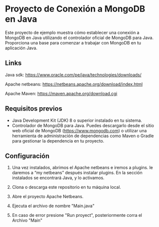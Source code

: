 # Proyecto de Conexión a MongoDB en Java

Este proyecto de ejemplo muestra cómo establecer una conexión a MongoDB en Java utilizando el controlador oficial de MongoDB para Java. Proporciona una base para comenzar a trabajar con MongoDB en tu aplicación Java.

## Links
Java sdk: https://www.oracle.com/pe/java/technologies/downloads/ 

Apache netbeans: https://netbeans.apache.org/download/index.html

Apache Maven: https://maven.apache.org/download.cgi

## Requisitos previos

- Java Development Kit (JDK) 8 o superior instalado en tu sistema.
- Controlador de MongoDB para Java. Puedes descargarlo desde el sitio web oficial de MongoDB (https://www.mongodb.com) o utilizar una herramienta de administración de dependencias como Maven o Gradle para gestionar la dependencia en tu proyecto.

## Configuración
1. Una vez instalados, abrimos el Apache netbeans e iremos a plugins. le daremos a “my netbeans” después instalar plugins. En la sección instalados se encontrará Java, y lo activamos. 

2. Clona o descarga este repositorio en tu máquina local.

3. Abre el proyecto Apache Netbeans.

4. Ejecuta el archivo de nombre "Main.java"
   
5. En caso de error presione "Run proyect", posteriormente corra el Archivo "Main"




